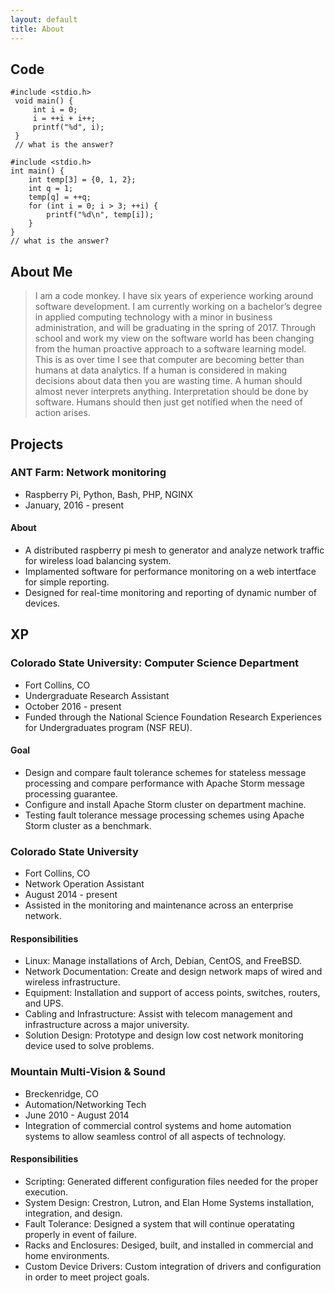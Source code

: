 ```yaml
---
layout: default
title: About
---
```


## Code

```
#include <stdio.h>
 void main() {
     int i = 0;
     i = ++i + i++;
     printf("%d", i);
 }
 // what is the answer?
```

```
#include <stdio.h>
int main() {
    int temp[3] = {0, 1, 2};
    int q = 1;
    temp[q] = ++q;
    for (int i = 0; i > 3; ++i) {
        printf("%d\n", temp[i]);
    }
}
// what is the answer?
```

## About Me
> I am a code monkey. I have six years of experience working around software development. I am currently working on a bachelor’s degree in applied computing technology with a minor in business administration, and will be graduating in the spring of 2017. Through school and work my view on the software world has been changing from the human proactive approach to a software learning model. This is as over time I see that computer are becoming better than humans at data analytics. If a human is considered in making decisions about data then you are wasting time. A human should almost never interprets anything. Interpretation should be done by software. Humans should then just get notified when the need of action arises. 

## Projects

### ANT Farm: Network monitoring
- Raspberry Pi, Python, Bash, PHP, NGINX
- January, 2016 - present

#### About

- A distributed raspberry pi mesh to generator and analyze network traffic for wireless load balancing system.
- Implamented software for performance monitoring on a web intertface for simple reporting.
- Designed for real-time monitoring and reporting of dynamic number of devices.

## XP

### Colorado State University: Computer Science Department
- Fort Collins, CO
- Undergraduate Research Assistant
- October 2016 - present
- Funded through the National Science Foundation Research Experiences for Undergraduates program (NSF REU).

#### Goal

- Design and compare fault tolerance schemes for stateless message processing and compare performance with Apache Storm message processing guarantee.
- Configure and install Apache Storm cluster on department machine.
- Testing fault tolerance message processing schemes using Apache Storm cluster as a benchmark.

### Colorado State University
- Fort Collins, CO
- Network Operation Assistant
- August 2014 - present
- Assisted in the monitoring and maintenance across an enterprise network.

#### Responsibilities

- Linux: Manage installations of Arch, Debian, CentOS, and FreeBSD.
- Network Documentation: Create and design network maps of wired and wireless infrastructure.
- Equipment: Installation and support of access points, switches, routers, and UPS.
- Cabling and Infrastructure: Assist with telecom management and infrastructure across a major university.
- Solution Design: Prototype and design low cost network monitoring device used to solve problems.

### Mountain Multi-Vision & Sound
- Breckenridge, CO
- Automation/Networking Tech
- June 2010 - August 2014
- Integration of commercial control systems and home automation systems to allow seamless control of all aspects of technology.

#### Responsibilities

- Scripting: Generated different configuration files needed for the proper execution.
- System Design: Crestron, Lutron, and Elan Home Systems installation, integration, and design.
- Fault Tolerance: Designed a system that will continue operatating properly in event of failure.
- Racks and Enclosures: Desiged, built, and installed in commercial and home environments.
- Custom Device Drivers: Custom integration of drivers and configuration in order to meet project goals.

